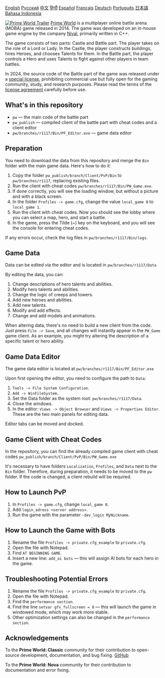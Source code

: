 [English](README.md)        [Русский](README_Russian.md)        [中文](README_Chinese.md)        [हिन्दी](README_Hindi.md)        [Español](README_Spanish.md)        [Français](README_French.md)        [Deutsch](README_German.md)        [Português](README_Portuguese.md)        [日本語](README_Japanese.md)        [Bahasa Indonesia](README_Indonesian.md)

[![Prime World Trailer](PW_trailer.png)](https://youtu.be/Fkd-zva4npI)
[Prime World](https://wikipedia.org/wiki/Prime_World) is a multiplayer online battle arena (MOBA) game released in 2014. The game was developed on an in-house game engine by the company [Nival](http://nival.com/), primarily written in C++.

The game consists of two parts: Castle and Battle part. The player takes on the role of a Lord or Lady. In the Castle, the player constructs buildings, hires Heroes, and chooses Talents for them. In the Battle part, the player controls a Hero and uses Talents to fight against other players in team battles.

In 2024, the source code of the Battle part of the game was released under a [special license](LICENSE.md), prohibiting commercial use but fully open for the gaming community, study, and research purposes.
Please read the terms of the [license agreement](LICENSE.md) carefully before use.

## What's in this repository
- `pw` — the main code of the battle part
- `pw_publish` — compiled client of the battle part with cheat codes and a client editor
- `pw/branches/r1117/Bin/PF_Editor.exe` — game data editor

## Preparation
You need to download the data from this repository and merge the `Bin` folder with the main game data. Here's how to do it:

1. Copy the folder `pw_publish/branch/Client/PvP/Bin` to `pw/branches/r1117`, replacing existing files.
2. Run the client with cheat codes `pw/branches/r1117/Bin/PW_Game.exe`.
3. If done correctly, you will see the loading window, but without a picture and with a black screen.
4. In the folder `Profiles -> game.cfg`, change the value `local_game 0` to `local_game 1`.
5. Run the client with cheat codes. Now you should see the lobby where you can select a map, hero, and start a battle.
6. In the game, press the Tilde (~) key on the keyboard, and you will see the console for entering cheat codes.

If any errors occur, check the log files in `pw/branches/r1117/Bin/logs`.

## Game Data
Data can be edited via the editor and is located in `pw/branches/r1117/Data`

By editing the data, you can:
1. Change descriptions of hero talents and abilities.
2. Modify hero talents and abilities.
3. Change the logic of creeps and towers.
4. Add new heroes and abilities.
5. Add new talents.
6. Modify and add effects.
7. Change and add models and animations.

When altering data, there's no need to build a new client from the code. Just press `File -> Save`, and all changes will instantly appear in the `PW_Game` game client. As an example, you might try altering the description of a specific talent or hero ability.

## Game Data Editor
The game data editor is located at `pw/branches/r1117/Bin/PF_Editor.exe`

Upon first opening the editor, you need to configure the path to `Data`:
1. `Tools -> File System Configuration`.
2. `Add -> WinFileSystem`.
3. Set the Data folder as the system root: `pw/branches/r1117/Data`.
4. Close the windows.
5. In the editor: `Views -> Object Browser` and `Views -> Properties Editor`. These are the two main panels for editing data.

Editor tabs can be moved and docked.

## Game Client with Cheat Codes
In the repository, you can find the already compiled game client with cheat codes `pw_publish/branch/Client/PvP/Bin/PW_Game.exe`

It's necessary to have folders `Localization`, `Profiles`, and `Data` next to the `Bin` folder. Therefore, during preparation, it needs to be moved to the `pw` folder. If the code is changed, a client rebuild will be required.

## How to Launch PvP
1. In `Profiles -> game.cfg`, change `local_game 0`.
2. Add `login_adress <server address>`.
3. Run the game with the parameter `-dev_login MyNickname`.

## How to Launch the Game with Bots
1. Rename the file `Profiles -> private.cfg_example` to `private.cfg`.
2. Open the file with Notepad.
3. Find `AT BEGINNING GAME`.
4. Insert a new line: `add_ai bots` — this will assign AI bots for each hero in the game.

## Troubleshooting Potential Errors
1. Rename the file `Profiles -> private.cfg_example` to `private.cfg`.
2. Open the file with Notepad.
3. Find the `performance section`.
4. Find the line `setvar gfx_fullscreen = 0` — this will launch the game in windowed mode, which may work more stable.
5. Other optimization settings can also be changed in the `performance section`.

## Acknowledgements
To the **Prime World: Classic** community for their contribution to open-source development, documentation, and bug fixing.
 [GitHub](https://github.com/Prime-World-Classic/Prime-World)

To the **Prime World: Nova** community for their contribution to documentation and error fixing.

